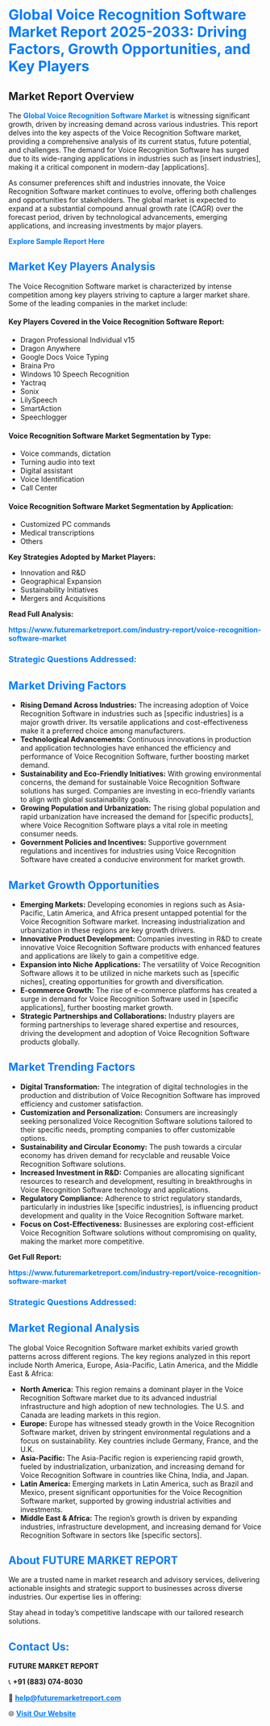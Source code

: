<h1 style="color: #007BFF;">Global Voice Recognition Software Market Report 2025-2033: Driving Factors, Growth Opportunities, and Key Players</h1>

<section id="overview">
<h2>Market Report Overview</h2>
<p>The <a href="https://www.futuremarketreport.com/industry-report/voice-recognition-software-market" style="color: #007BFF; text-decoration: none;"><strong>Global Voice Recognition Software Market</strong></a> is witnessing significant growth, driven by increasing demand across various industries. This report delves into the key aspects of the Voice Recognition Software market, providing a comprehensive analysis of its current status, future potential, and challenges. The demand for Voice Recognition Software has surged due to its wide-ranging applications in industries such as [insert industries], making it a critical component in modern-day [applications].</p>
<p>As consumer preferences shift and industries innovate, the Voice Recognition Software market continues to evolve, offering both challenges and opportunities for stakeholders. The global market is expected to expand at a substantial compound annual growth rate (CAGR) over the forecast period, driven by technological advancements, emerging applications, and increasing investments by major players.</p>
</section>

<section id="overview">
<p><a href="https://www.futuremarketreport.com/request-sample/reportId=56660" style="color: #007BFF; text-decoration: none;"><strong>Explore Sample Report Here</strong></a></p>
</section>

<section id="key-players">
<h2 style="color: #007BFF;">Market Key Players Analysis</h2>
<p>The Voice Recognition Software market is characterized by intense competition among key players striving to capture a larger market share. Some of the leading companies in the market include:</p>
<h4>Key Players Covered in the Voice Recognition Software Report:</h4>
<ul><li>Dragon Professional Individual v15</li><li>Dragon Anywhere</li><li>Google Docs Voice Typing</li><li>Braina Pro</li><li>Windows 10 Speech Recognition</li><li>Yactraq</li><li>Sonix</li><li>LilySpeech</li><li>SmartAction</li><li>Speechlogger</li></ul>
<h4>Voice Recognition Software Market Segmentation by Type:</h4>
<ul><li>Voice commands, dictation</li><li>Turning audio into text</li><li>Digital assistant</li><li>Voice Identification</li><li>Call Center</li></ul>

<h4>Voice Recognition Software Market Segmentation by Application:</h4>
<ul><li>Customized PC commands</li><li>Medical transcriptions</li><li>Others</li></ul>
<p><strong>Key Strategies Adopted by Market Players:</strong></p>
<ul>
<li>Innovation and R&D</li>
<li>Geographical Expansion</li>
<li>Sustainability Initiatives</li>
<li>Mergers and Acquisitions</li>
</ul>
</section>

<section>
<p><strong>Read Full Analysis: </strong></p><a href="https://www.futuremarketreport.com/industry-report/voice-recognition-software-market" style="color: #007BFF; text-decoration: none;"><strong>https://www.futuremarketreport.com/industry-report/voice-recognition-software-market</strong></a>
<h3 style="color: #007BFF;">Strategic Questions Addressed:</h3>
</section>

<section id="driving-factors">
<h2 style="color: #007BFF;">Market Driving Factors</h2>
<ul>
<li><strong>Rising Demand Across Industries:</strong> The increasing adoption of Voice Recognition Software in industries such as [specific industries] is a major growth driver. Its versatile applications and cost-effectiveness make it a preferred choice among manufacturers.</li>
<li><strong>Technological Advancements:</strong> Continuous innovations in production and application technologies have enhanced the efficiency and performance of Voice Recognition Software, further boosting market demand.</li>
<li><strong>Sustainability and Eco-Friendly Initiatives:</strong> With growing environmental concerns, the demand for sustainable Voice Recognition Software solutions has surged. Companies are investing in eco-friendly variants to align with global sustainability goals.</li>
<li><strong>Growing Population and Urbanization:</strong> The rising global population and rapid urbanization have increased the demand for [specific products], where Voice Recognition Software plays a vital role in meeting consumer needs.</li>
<li><strong>Government Policies and Incentives:</strong> Supportive government regulations and incentives for industries using Voice Recognition Software have created a conducive environment for market growth.</li>
</ul>
</section>

<section id="growth-opportunities">
<h2 style="color: #007BFF;">Market Growth Opportunities</h2>
<ul>
<li><strong>Emerging Markets:</strong> Developing economies in regions such as Asia-Pacific, Latin America, and Africa present untapped potential for the Voice Recognition Software market. Increasing industrialization and urbanization in these regions are key growth drivers.</li>
<li><strong>Innovative Product Development:</strong> Companies investing in R&D to create innovative Voice Recognition Software products with enhanced features and applications are likely to gain a competitive edge.</li>
<li><strong>Expansion into Niche Applications:</strong> The versatility of Voice Recognition Software allows it to be utilized in niche markets such as [specific niches], creating opportunities for growth and diversification.</li>
<li><strong>E-commerce Growth:</strong> The rise of e-commerce platforms has created a surge in demand for Voice Recognition Software used in [specific applications], further boosting market growth.</li>
<li><strong>Strategic Partnerships and Collaborations:</strong> Industry players are forming partnerships to leverage shared expertise and resources, driving the development and adoption of Voice Recognition Software products globally.</li>
</ul>
</section>

<section id="trending-factors">
<h2 style="color: #007BFF;">Market Trending Factors</h2>
<ul>
<li><strong>Digital Transformation:</strong> The integration of digital technologies in the production and distribution of Voice Recognition Software has improved efficiency and customer satisfaction.</li>
<li><strong>Customization and Personalization:</strong> Consumers are increasingly seeking personalized Voice Recognition Software solutions tailored to their specific needs, prompting companies to offer customizable options.</li>
<li><strong>Sustainability and Circular Economy:</strong> The push towards a circular economy has driven demand for recyclable and reusable Voice Recognition Software solutions.</li>
<li><strong>Increased Investment in R&D:</strong> Companies are allocating significant resources to research and development, resulting in breakthroughs in Voice Recognition Software technology and applications.</li>
<li><strong>Regulatory Compliance:</strong> Adherence to strict regulatory standards, particularly in industries like [specific industries], is influencing product development and quality in the Voice Recognition Software market.</li>
<li><strong>Focus on Cost-Effectiveness:</strong> Businesses are exploring cost-efficient Voice Recognition Software solutions without compromising on quality, making the market more competitive.</li>
</ul>
</section>

<section>
<p><strong>Get Full Report: </strong></p><a href="https://www.futuremarketreport.com/industry-report/voice-recognition-software-market" style="color: #007BFF; text-decoration: none;"><strong>https://www.futuremarketreport.com/industry-report/voice-recognition-software-market</strong></a>
<h3 style="color: #007BFF;">Strategic Questions Addressed:</h3>
</section>


<section id="regional-analysis">
<h2 style="color: #007BFF;">Market Regional Analysis</h2>
<p>The global Voice Recognition Software market exhibits varied growth patterns across different regions. The key regions analyzed in this report include North America, Europe, Asia-Pacific, Latin America, and the Middle East & Africa:</p>
<ul>
<li><strong>North America:</strong> This region remains a dominant player in the Voice Recognition Software market due to its advanced industrial infrastructure and high adoption of new technologies. The U.S. and Canada are leading markets in this region.</li>
<li><strong>Europe:</strong> Europe has witnessed steady growth in the Voice Recognition Software market, driven by stringent environmental regulations and a focus on sustainability. Key countries include Germany, France, and the U.K.</li>
<li><strong>Asia-Pacific:</strong> The Asia-Pacific region is experiencing rapid growth, fueled by industrialization, urbanization, and increasing demand for Voice Recognition Software in countries like China, India, and Japan.</li>
<li><strong>Latin America:</strong> Emerging markets in Latin America, such as Brazil and Mexico, present significant opportunities for the Voice Recognition Software market, supported by growing industrial activities and investments.</li>
<li><strong>Middle East & Africa:</strong> The region’s growth is driven by expanding industries, infrastructure development, and increasing demand for Voice Recognition Software in sectors like [specific sectors].</li>
</ul>
</section>

<footer>
<h2 style="color: #007BFF;">About FUTURE MARKET REPORT</h2>
<p>We are a trusted name in market research and advisory services, delivering actionable insights and strategic support to businesses across diverse industries. Our expertise lies in offering:</p>

<p>Stay ahead in today’s competitive landscape with our tailored research solutions.</p>

<h2 style="color: #007BFF;">Contact Us:</h2>
<p><strong>FUTURE MARKET REPORT</strong></p>
<p>📞 <strong>+91 (883) 074-8030</strong></p>
<p>📧 <strong><a href="mailto:help@futuremarketreport.com" style="color: #007BFF;">help@futuremarketreport.com</a></strong></p>
<p>🌐 <strong><a href="https://www.futuremarketreport.com/" style="color: #007BFF;">Visit Our Website</a></strong></p>
</footer>